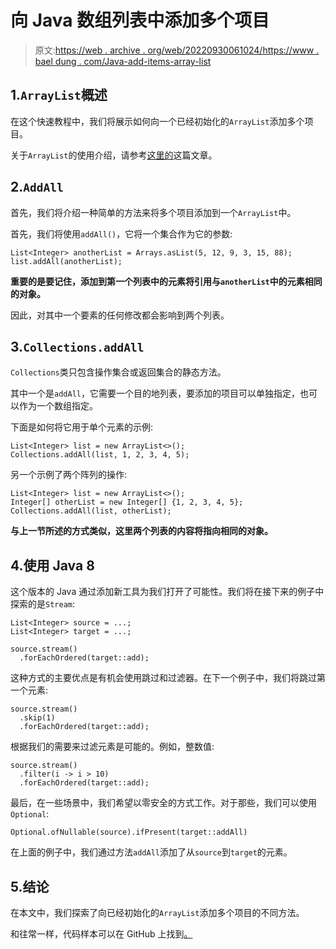 # 向 Java 数组列表中添加多个项目

> 原文:[https://web . archive . org/web/20220930061024/https://www . bael dung . com/Java-add-items-array-list](https://web.archive.org/web/20220930061024/https://www.baeldung.com/java-add-items-array-list)

## 1.`ArrayList`概述

在这个快速教程中，我们将展示如何向一个已经初始化的`ArrayList`添加多个项目。

关于`ArrayList`的使用介绍，请参考[这里的](/web/20221118233956/https://www.baeldung.com/java-arraylist)这篇文章。

## 2.`AddAll`

首先，我们将介绍一种简单的方法来将多个项目添加到一个`ArrayList`中。

首先，我们将使用`addAll()`，它将一个集合作为它的参数:

```
List<Integer> anotherList = Arrays.asList(5, 12, 9, 3, 15, 88);
list.addAll(anotherList);
```

**重要的是要记住，添加到第一个列表中的元素将引用与`anotherList`中的元素相同的对象。**

因此，对其中一个要素的任何修改都会影响到两个列表。

## 3.`Collections.addAll`

`Collections`类只包含操作集合或返回集合的静态方法。

其中一个是`addAll`，它需要一个目的地列表，要添加的项目可以单独指定，也可以作为一个数组指定。

下面是如何将它用于单个元素的示例:

```
List<Integer> list = new ArrayList<>();
Collections.addAll(list, 1, 2, 3, 4, 5);
```

另一个示例了两个阵列的操作:

```
List<Integer> list = new ArrayList<>();
Integer[] otherList = new Integer[] {1, 2, 3, 4, 5};
Collections.addAll(list, otherList);
```

**与上一节所述的方式类似，这里两个列表的内容将指向相同的对象。**

## 4.使用 Java 8

这个版本的 Java 通过添加新工具为我们打开了可能性。我们将在接下来的例子中探索的是`Stream`:

```
List<Integer> source = ...;
List<Integer> target = ...;

source.stream()
  .forEachOrdered(target::add);
```

这种方式的主要优点是有机会使用跳过和过滤器。在下一个例子中，我们将跳过第一个元素:

```
source.stream()
  .skip(1)
  .forEachOrdered(target::add);
```

根据我们的需要来过滤元素是可能的。例如，整数值:

```
source.stream()
  .filter(i -> i > 10)
  .forEachOrdered(target::add);
```

最后，在一些场景中，我们希望以零安全的方式工作。对于那些，我们可以使用`Optional`:

```
Optional.ofNullable(source).ifPresent(target::addAll)
```

在上面的例子中，我们通过方法`addAll`添加了从`source`到`target`的元素。

## 5.结论

在本文中，我们探索了向已经初始化的`ArrayList`添加多个项目的不同方法。

和往常一样，代码样本可以在 GitHub 上找到[。](https://web.archive.org/web/20221118233956/https://github.com/eugenp/tutorials/tree/master/core-java-modules/core-java-collections-array-list)